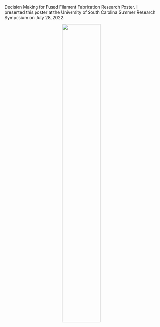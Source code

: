 Decision Making for Fused Filament Fabrication Research Poster.
I presented this poster at the University of South Carolina Summer Research Symposium on July 28, 2022.
<p align="center">
  <img src="https://user-images.githubusercontent.com/89412912/187248330-2ef6e614-a456-4801-bbc8-c2621e99f7cd.jpg" width=50% height=50%>
</p>
